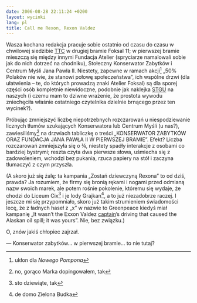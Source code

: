```yaml
---
date: 2006-08-28 22:11:24 +0200
layout: wycinki
lang: pl
title: Call me Rexon, Rexon Valdez
---
```


Wasza kochana redakcja pracuje sobie ostatnio od czasu do czasu w chwilowej siedzibie [TTC](http://tacticaltech.org/ 'Tactical Technology Collective') w drugiej bramie Foksal 11; w pierwszej bramie mieszczą się między innymi Fundacja Atelier (spryciarze namalowali sobie jak do nich dotrzeć na chodniku), Stołeczny Konserwator Zabytków i Centrum Myśli Jana Pawła II. Niestety, zapewne w ramach akcji[^1] „50% Polaków nie wie, że stanowi połowę społeczeństwa”, ich wspólne drzwi (dla ułatwienia – te, do których prowadzą znaki Atelier Foksal) są dla sporej części osób kompletnie niewidoczne, podobnie jak naklejka [STGU](http://stgu.pl/ 'Stowarzyszenie Twórców Grafiki Użytkowej') na naszych (i czemu mam to dziwne wrażenie, że prostota wywodu zniechęciła właśnie ostatniego czytelnika dzielnie brnącego przez ten wycinek?).

Próbując zmniejszyć liczbę niepotrzebnych rozczarowań u niespodziewanie licznych tłumów szukających Konserwatora lub Centrum Myśli (u nas?), zawiesiliśmy[^2] na drzwiach tabliczkę o treści „KONSERWATOR ZABYTKÓW ORAZ FUNDACJA JANA PAWŁA II W PIERWSZEJ BRAMIE”. Efekt? Liczba rozczarowań zmniejszyła się o ¾, niestety spadły interakcje z osobami co bardziej bystrymi; reszta czyta dwa pierwsze słowa, uśmiecha się z zadowoleniem, wchodzi bez pukania, rzuca papiery na stół i zaczyna tłumaczyć z czym przyszła.

(A skoro już się żalę: ta kampania „Zostań dziewczyną Rexona” to od dziś, prawda? Ja rozumiem, że firmy się bronią rękami i nogami przed odmianą nazw swoich marek, ale potem rośnie pokolenie, któremu się wydaje, że chodzi do Liceum Cix[^3] i je lody Grajkan[^4], a to już niezadobrze raczej. I jeszcze mi się przypomniało, skoro już takim strumieniem świadomości lecę, że z ładnych haseł z „x” w nazwie to Greenpeace kiedyś miał kampanię „It wasn’t the Exxon Valdez [captain](http://en.wikipedia.org/wiki/Joseph_Hazelwood 'Categories: People from Georgia')’s driving that caused the Alaskan oil spill; it was yours”. Nie, bez związku.)

O, znów jakiś chłopiec zajrzał.

— Konserwator zabytków… w pierwszej bramie… to nie tutaj?

[^1]: ukłon dla <cite>Nowego Pompona</cite>
[^2]: no, gorąco Marka dopingowałem, tak
[^3]: sto dziewiąte, tak
[^4]: de domo Zielona Budka

